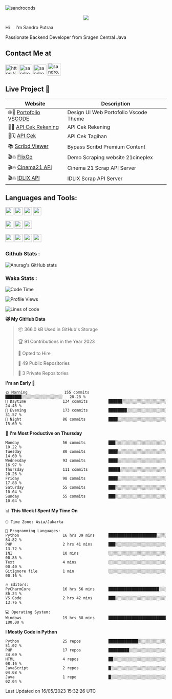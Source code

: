 

![sandrocods](https://cardivo.vercel.app/api?name=Martinus%20Krisandro%20Perdana%20Putra&description=Junior%20Backend%20Developer&image=https://avatars.githubusercontent.com/u/59155826?v=4&backgroundColor=%23ecf0f1)
<p align="center" style="p3">
<a href="https://github.com/antonkomarev/github-profile-views-counter">
    <img align="center"  src="https://komarev.com/ghpvc/?username=sandrocods&style=for-the-badge">
</a>
</p>

Hi <img src="https://media.giphy.com/media/hvRJCLFzcasrR4ia7z/giphy.gif" width="10px"> I'm Sandro Putraa

Passionate Backend Developer from Sragen Central Java

## Contact Me at

<p align="left">
    <a href="https://www.linkedin.com/in/sandro-putraa-34b80a19b/" target="blank"><img align="center" src="https://raw.githubusercontent.com/rahuldkjain/github-profile-readme-generator/master/src/images/icons/Social/linked-in-alt.svg" alt="https://www.linkedin.com/in/sandro-putraa-34b80a19b/" height="30" width="40" /></a>
    <a href="https://fb.com/sandro.putraaa" target="blank"><img align="center" src="https://raw.githubusercontent.com/rahuldkjain/github-profile-readme-generator/master/src/images/icons/Social/facebook.svg" alt="sandro.putraaa" height="30" width="40" /></a>
    <a href="https://instagram.com/sandro.putraa" target="blank"><img align="center" src="https://raw.githubusercontent.com/rahuldkjain/github-profile-readme-generator/master/src/images/icons/Social/instagram.svg" alt="sandro.putraa" height="30" width="40" /></a>
    <a href="https://wakatime.com/@sandrocods" target="blank"><img align="center" src="https://wakatime.com/static/img/wakatime-logo-text-vertical.png" alt="sandro.putraa" height="40" width="40" /></a>
   
</p>

## Live Project 🚀


| Website             | Description     |
| ----------------- | --- |
| 🌐👤 [Portofolio VSCODE](http://47.88.53.4:1872/porto/)| Design UI Web Portofolio Vscode Theme |
| 📑👤 [API Cek Rekening](http://47.88.53.4:3333/api/docs) | API Cek Rekening |
| 📑🗓 [API Cek](http://47.88.53.4:1111/api/docs) | API Cek Tagihan |
| 📚 [Scribd Viewer](http://sandroputraa.my.id/scribd/) | Bypass Scribd Premium Content |
| 🎬🔥 [FlixGo](https://testflsk.sandroputraa.com/) | Demo Scraping website 21cineplex  |
| 🎬🔥 [Cinema21 API](https://cinema-21-scrapper.vercel.app/) | Cinema 21 Scrap API Server |
| 🎬🔥 [IDLIX API](https://idlix-api.vercel.app/) | IDLIX Scrap API Server |



## Languages and Tools:

<img src="https://img.shields.io/badge/-Git-white?style=for-the-badge&logo=git" height="25" /></img>
<img src="https://img.shields.io/badge/-GitHub-white?style=for-the-badge&logo=github&logoColor=007ACC" height="25" /></img> <img src="https://img.shields.io/badge/-VS%20Code-white?style=for-the-badge&logo=visual-studio-code&logoColor=007ACC" height="25" /></img> <img src="https://img.shields.io/badge/-Pycharm-white?style=for-the-badge&logo=pycharm&logoColor=007ACC" height="25" /></img>

<img src="https://img.shields.io/badge/-Laravel-white?style=for-the-badge&logo=laravel&logoColor=007ACC" height="25" /></img>
<img src="https://img.shields.io/badge/-Flask-white?style=for-the-badge&logo=flask&logoColor=007ACC" height="25" /></img>
<img src="https://img.shields.io/badge/-Selenium-white?style=for-the-badge&logo=selenium&logoColor=007ACC" height="25" /></img>

<img src="https://img.shields.io/badge/-Python-white?style=for-the-badge&logo=python&logoColor=007ACC" height="25" /></img>
<img src="https://img.shields.io/badge/-Php-white?style=for-the-badge&logo=php&logoColor=007ACC" height="25" /></img>
<img src="https://img.shields.io/badge/-java-white?style=for-the-badge&logo=java&logoColor=007ACC" height="25" /></img>
<img src="https://img.shields.io/badge/-c++-white?style=for-the-badge&logo=c%2B%2B&logoColor=007ACC" height="25" /></img>



### Github Stats :
![Anurag's GitHub stats](https://github-readme-stats.vercel.app/api?username=sandrocods&show_icons=true&theme=transparent)


### Waka Stats :
<!--START_SECTION:waka-->
![Code Time](http://img.shields.io/badge/Code%20Time-693%20hrs%207%20mins-blue)

![Profile Views](http://img.shields.io/badge/Profile%20Views-17-blue)

![Lines of code](https://img.shields.io/badge/From%20Hello%20World%20I%27ve%20Written-1.4%20million%20lines%20of%20code-blue)

**🐱 My GitHub Data** 

> 📦 366.0 kB Used in GitHub's Storage 
 > 
> 🏆 91 Contributions in the Year 2023
 > 
> 💼 Opted to Hire
 > 
> 📜 49 Public Repositories 
 > 
> 🔑 3 Private Repositories 
 > 
**I'm an Early 🐤** 

```text
🌞 Morning                155 commits         ███████░░░░░░░░░░░░░░░░░░   28.28 % 
🌆 Daytime                134 commits         ██████░░░░░░░░░░░░░░░░░░░   24.45 % 
🌃 Evening                173 commits         ████████░░░░░░░░░░░░░░░░░   31.57 % 
🌙 Night                  86 commits          ████░░░░░░░░░░░░░░░░░░░░░   15.69 % 
```
📅 **I'm Most Productive on Thursday** 

```text
Monday                   56 commits          ███░░░░░░░░░░░░░░░░░░░░░░   10.22 % 
Tuesday                  80 commits          ████░░░░░░░░░░░░░░░░░░░░░   14.60 % 
Wednesday                93 commits          ████░░░░░░░░░░░░░░░░░░░░░   16.97 % 
Thursday                 111 commits         █████░░░░░░░░░░░░░░░░░░░░   20.26 % 
Friday                   98 commits          ████░░░░░░░░░░░░░░░░░░░░░   17.88 % 
Saturday                 55 commits          ███░░░░░░░░░░░░░░░░░░░░░░   10.04 % 
Sunday                   55 commits          ███░░░░░░░░░░░░░░░░░░░░░░   10.04 % 
```


📊 **This Week I Spent My Time On** 

```text
🕑︎ Time Zone: Asia/Jakarta

💬 Programming Languages: 
Python                   16 hrs 39 mins      █████████████████████░░░░   84.82 % 
PHP                      2 hrs 41 mins       ███░░░░░░░░░░░░░░░░░░░░░░   13.72 % 
INI                      10 mins             ░░░░░░░░░░░░░░░░░░░░░░░░░   00.85 % 
Text                     4 mins              ░░░░░░░░░░░░░░░░░░░░░░░░░   00.40 % 
GitIgnore file           1 min               ░░░░░░░░░░░░░░░░░░░░░░░░░   00.16 % 

🔥 Editors: 
PyCharmCore              16 hrs 56 mins      ██████████████████████░░░   86.24 % 
VS Code                  2 hrs 42 mins       ███░░░░░░░░░░░░░░░░░░░░░░   13.76 % 

💻 Operating System: 
Windows                  19 hrs 38 mins      █████████████████████████   100.00 % 
```

**I Mostly Code in Python** 

```text
Python                   25 repos            █████████████░░░░░░░░░░░░   51.02 % 
PHP                      17 repos            █████████░░░░░░░░░░░░░░░░   34.69 % 
HTML                     4 repos             ██░░░░░░░░░░░░░░░░░░░░░░░   08.16 % 
JavaScript               2 repos             █░░░░░░░░░░░░░░░░░░░░░░░░   04.08 % 
Java                     1 repo              █░░░░░░░░░░░░░░░░░░░░░░░░   02.04 % 
```




 Last Updated on 16/05/2023 15:32:26 UTC
<!--END_SECTION:waka-->
